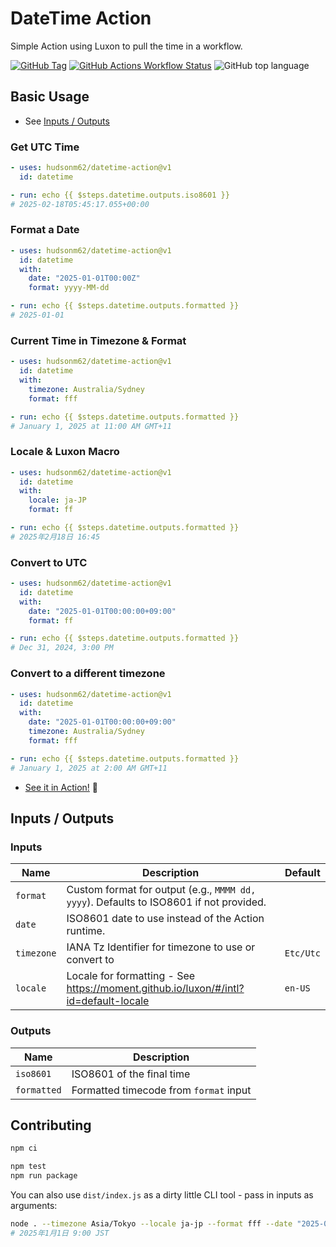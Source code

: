 # DateTime Action

Simple Action using Luxon to pull the time in a workflow.

[![GitHub Tag](https://img.shields.io/github/v/tag/hudsonm62/datetime-action?label=latest)](https://github.com/hudsonm62/datetime-action/releases) [![GitHub Actions Workflow Status](https://img.shields.io/github/actions/workflow/status/hudsonm62/datetime-action/ci.yml?label=%F0%9F%A7%AA%20%20CI)](https://github.com/hudsonm62/datetime-action/actions/workflows/ci.yml) ![GitHub top language](https://img.shields.io/github/languages/top/hudsonm62/datetime-action?link=%20)

## Basic Usage

- See [Inputs / Outputs](#inputs--outputs)

### Get UTC Time

```yaml
- uses: hudsonm62/datetime-action@v1
  id: datetime

- run: echo {{ $steps.datetime.outputs.iso8601 }}
# 2025-02-18T05:45:17.055+00:00
```

### Format a Date

```yaml
- uses: hudsonm62/datetime-action@v1
  id: datetime
  with:
    date: "2025-01-01T00:00Z"
    format: yyyy-MM-dd

- run: echo {{ $steps.datetime.outputs.formatted }}
# 2025-01-01
```

### Current Time in Timezone & Format

```yaml
- uses: hudsonm62/datetime-action@v1
  id: datetime
  with:
    timezone: Australia/Sydney
    format: fff

- run: echo {{ $steps.datetime.outputs.formatted }}
# January 1, 2025 at 11:00 AM GMT+11
```

### Locale & Luxon Macro

```yaml
- uses: hudsonm62/datetime-action@v1
  id: datetime
  with:
    locale: ja-JP
    format: ff

- run: echo {{ $steps.datetime.outputs.formatted }}
# 2025年2月18日 16:45
```

### Convert to UTC

```yaml
- uses: hudsonm62/datetime-action@v1
  id: datetime
  with:
    date: "2025-01-01T00:00:00+09:00"
    format: ff

- run: echo {{ $steps.datetime.outputs.formatted }}
# Dec 31, 2024, 3:00 PM
```

### Convert to a different timezone

```yaml
- uses: hudsonm62/datetime-action@v1
  id: datetime
  with:
    date: "2025-01-01T00:00:00+09:00"
    timezone: Australia/Sydney
    format: fff

- run: echo {{ $steps.datetime.outputs.formatted }}
# January 1, 2025 at 2:00 AM GMT+11
```

- [See it in Action!](https://github.com/hudsonm62/datetime-action/actions/workflows/ci.yml) 🥁

## Inputs / Outputs

### Inputs

| Name       | Description                                                                            | Default   |
| ---------- | -------------------------------------------------------------------------------------- | --------- |
| `format`   | Custom format for output (e.g., `MMMM dd, yyyy`). Defaults to ISO8601 if not provided. |           |
| `date`     | ISO8601 date to use instead of the Action runtime.                                     |           |
| `timezone` | IANA Tz Identifier for timezone to use or convert to                                   | `Etc/Utc` |
| `locale`   | Locale for formatting - See <https://moment.github.io/luxon/#/intl?id=default-locale>  | `en-US`   |

### Outputs

| Name        | Description                            |
| ----------- | -------------------------------------- |
| `iso8601`   | ISO8601 of the final time              |
| `formatted` | Formatted timecode from `format` input |

## Contributing

```bash
npm ci

npm test
npm run package
```

You can also use `dist/index.js` as a dirty little CLI tool - pass in inputs as arguments:

```bash
node . --timezone Asia/Tokyo --locale ja-jp --format fff --date "2025-01-01T00:00Z"
# 2025年1月1日 9:00 JST
```
